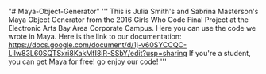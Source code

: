 "# Maya-Object-Generator" 
'''
This is Julia Smith's and Sabrina Masterson's Maya Object Generator from the 2016 Girls Who Code Final Project at the Electronic Arts Bay Area Corporate Campus. Here you can use the code we wrote in Maya. Here is the link to our documentation: https://docs.google.com/document/d/1j-v60SYCCQC-LiIw83L60SQTSxri8KakMfI8iR-SSbY/edit?usp=sharing
If you're a student, you can get Maya for free! go enjoy our code!
'''
